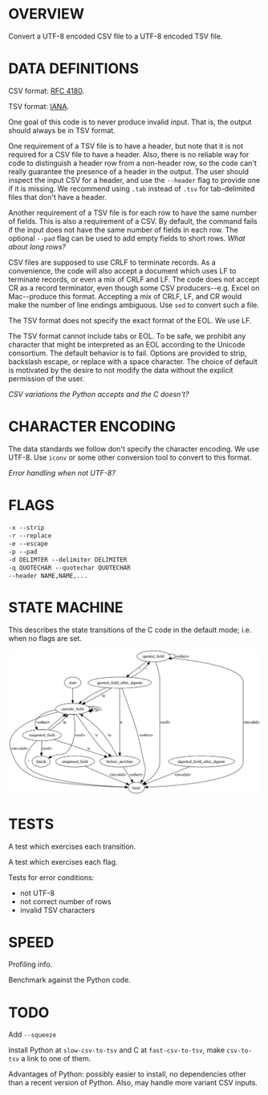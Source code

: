 # OVERVIEW

Convert a UTF-8 encoded CSV file to a UTF-8 encoded TSV file.

# DATA DEFINITIONS

CSV format: [RFC 4180](https://tools.ietf.org/html/rfc4180).

TSV format: [IANA](https://www.iana.org/assignments/media-types/text/tab-separated-values).

One goal of this code is to never produce invalid input.  That is, the output should always be in TSV format.

One requirement of a TSV file is to have a header, but note that it is not required for a CSV file to have a header.  Also, there is no reliable way for code to distinguish a header row from a non-header row, so the code can't really guarantee the presence of a header in the output.  The user should inspect the input CSV for a header, and use the `--header` flag to provide one if it is missing.  We recommend using `.tab` instead of `.tsv` for tab-delimited files that don't have a header.

Another requirement of a TSV file is for each row to have the same number of fields.  This is also a requirement of a CSV.  By default, the command fails if the input does not have the same number of fields in each row.  The optional `--pad` flag can be used to add empty fields to short rows. *What about long rows?*

CSV files are supposed to use CRLF to terminate records.  As a convenience, the code will also accept a document which uses LF to terminate records, or even a mix of CRLF and LF.  The code does not accept CR as a record terminator, even though some CSV producers--e.g. Excel on Mac--produce this format.  Accepting a mix of CRLF, LF, and CR would make the number of line endings ambiguous.  Use `sed` to convert such a file.

The TSV format does not specify the exact format of the EOL.  We use LF.

The TSV format cannot include tabs or EOL.  To be safe, we prohibit any character that might be interpreted as an EOL according to the Unicode consortium.  The default behavior is to fail.  Options are provided to strip, backslash escape, or replace with a space character.  The choice of default is motivated by the desire to not modify the data without the explicit permission of the user.

*CSV variations the Python accepts and the C doesn't?*

# CHARACTER ENCODING

The data standards we follow don't specify the character encoding.  We use UTF-8.  Use `iconv` or some other conversion tool to convert to this format.

*Error handling when not UTF-8?*

# FLAGS

    -x --strip
    -r --replace
    -e --escape
    -p --pad
    -d DELIMTER --delimiter DELIMITER
    -q QUOTECHAR --quotechar QUOTECHAR
    --header NAME,NAME,...

# STATE MACHINE

This describes the state transitions of the C code in the default mode; i.e. when no flags are set.

<img src="state.png">

# TESTS

A test which exercises each transition.

A test which exercises each flag.

Tests for error conditions:

* not UTF-8
* not correct number of rows
* invalid TSV characters

# SPEED

Profiling info.

Benchmark against the Python code.

# TODO

Add `--squeeze`

Install Python at `slow-csv-to-tsv` and C at `fast-csv-to-tsv`, make `csv-to-tsv`
a link to one of them.

Advantages of Python: possibly easier to install, no dependencies other than
a recent version of Python.  Also, may handle more variant CSV inputs.
